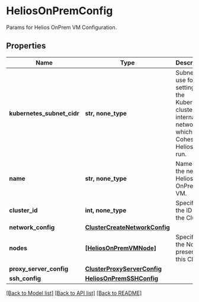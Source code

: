 # HeliosOnPremConfig

Params for Helios OnPrem VM Configuration.

## Properties
Name | Type | Description | Notes
------------ | ------------- | ------------- | -------------
**kubernetes_subnet_cidr** | **str, none_type** | Subnet to use for setting up the Kubernetes cluster&#39;s internal network on which Cohesity Helios will run. | 
**name** | **str, none_type** | Name of the new Helios OnPrem VM. | 
**cluster_id** | **int, none_type** | Specifies the ID of the Cluster. | [optional] [readonly] 
**network_config** | [**ClusterCreateNetworkConfig**](ClusterCreateNetworkConfig.md) |  | [optional] 
**nodes** | [**[HeliosOnPremVMNode]**](HeliosOnPremVMNode.md) | Specifies the Nodes present in this Cluster. | [optional] 
**proxy_server_config** | [**ClusterProxyServerConfig**](ClusterProxyServerConfig.md) |  | [optional] 
**ssh_config** | [**HeliosOnPremSSHConfig**](HeliosOnPremSSHConfig.md) |  | [optional] 

[[Back to Model list]](../README.md#documentation-for-models) [[Back to API list]](../README.md#documentation-for-api-endpoints) [[Back to README]](../README.md)


